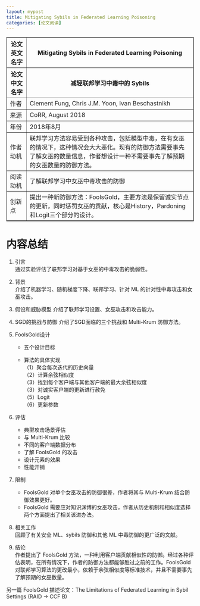 ```yaml
---
layout: mypost
title: Mitigating Sybils in Federated Learning Poisoning
categories: [论文阅读]
---
```


<table border="1">
    <tr>
        <th>论文英文名字</th>
        <th>Mitigating Sybils in Federated Learning Poisoning</th>
    </tr>
    <tr>
        <th>论文中文名字</th>
        <th>减轻联邦学习中毒中的 Sybils</th>
    </tr>
    <tr>
        <td>作者</td>
        <td>Clement Fung, Chris J.M. Yoon, Ivan Beschastnikh</td>
    </tr>
    <tr>
        <td>来源</td>
        <td>CoRR, August 2018</td>
    </tr>
    <tr>
        <td>年份</td>
        <td>2018年8月</td>
    </tr>
    <tr>
        <td>作者动机</td>
        <td>联邦学习方法容易受到各种攻击，包括模型中毒，在有女巫的情况下，这种情况会大大恶化。现有的防御方法需要事先了解女巫的数量信息，作者想设计一种不需要事先了解预期的女巫数量的防御方法。</td>
    </tr>
    <tr>
        <td>阅读动机</td>
        <td>了解联邦学习中女巫中毒攻击的防御</td>
    </tr>
    <tr>
        <td>创新点</td>
        <td>提出一种新防御方法：FoolsGold，主要方法是保留诚实节点的更新，同时惩罚女巫的贡献，核心是History，Pardoning和Logit三个部分的设计。</td>
    </tr>
</table>

# 内容总结  

1. 引言  
通过实验评估了联邦学习对基于女巫的中毒攻击的脆弱性。
2. 背景  
介绍了机器学习、随机梯度下降、联邦学习、针对 ML 的针对性中毒攻击和女巫攻击。  
3. 假设和威胁模型
介绍了联邦学习设置、女巫攻击和攻击能力。
4. SGD的挑战与防御
介绍了SGD面临的三个挑战和 Multi-Krum 防御方法。
5. FoolsGold设计

   - 五个设计目标  

   - 算法的具体实现   
   （1）聚合每次迭代的历史向量  
   （2）计算余弦相似度  
   （3）找到每个客户端与其他客户端的最大余弦相似度  
   （3）对诚实客户端的更新进行赦免  
   （5）Logit  
   （6）更新参数

6. 评估  
    * 典型攻击场景评估
    * 与 Multi-Krum 比较
    * 不同的客户端数据分布
    * 了解 FoolsGold 的攻击
    * 设计元素的效果
    * 性能开销
7. 限制  
    * FoolsGold 对单个女巫攻击的防御很差，作者将其与 Multi-Krum 结合防御效果更好。
    * FoolsGold 需要应对知识渊博的女巫攻击，作者从历史机制和相似度选择两个方面提出了相关该进办法。
8. 相关工作  
回顾了有关安全 ML、sybils 防御和其他 ML 中毒防御的更广泛的文献。
9.  结论  
作者提出了 FoolsGold 方法，一种利用客户端贡献相似性的防御。经过各种评估表明，在所有情况下，作者的防御方法都能够胜过之前的工作。FoolsGold 对联邦学习算法的更改最小，依赖于余弦相似度等标准技术，并且不需要事先了解预期的女巫数量。

另一篇 FoolsGold 描述论文：The Limitations of Federated Learning in Sybil Settings (RAID -> CCF B)
